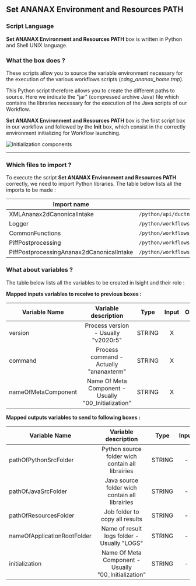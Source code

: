 ## Set ANANAX Environment and Resources PATH
### Script Language

__Set ANANAX Environment and Resources PATH__ box is written in Python and Shell UNIX language.
### What the box does ?

These scripts allow you to source the variable environment necessary for the execution of the various workflows scripts (*cdng_ananax_home.tmp*).

This Python script therefore allows you to create the different paths to source. Here we indicate the "jar" (compressed archive Java) file which contains the libraries necessary for the execution of the Java scripts of our Workflow.

__Set ANANAX Environment and Resources PATH__ box is the first script box in our workflow and followed by the __Init__ box, which consist in the correctly environment initializing for Workflow launching.

![Initialization components](https://user-images.githubusercontent.com/45098441/72733839-f46be180-3b98-11ea-9394-2d7339747a44.jpeg)

----------------------------


### Which files to import ?

To execute the script __Set ANANAX Environment and Resources PATH__ correctly, we need to import Python libraries.
The table below lists all the imports to be made :

| Import name | Import location |
| ------ | ------ |
| XMLAnanax2dCanonicalIntake | `/python/api/ductnoise/fannoise/ananax/ananax2d_canonical_intake` |
| Logger | `/python/workflows/common` |
| CommonFunctions | `/python/workflows/common` |
| PiffPostprocessing | `/python/workflows/ductnoise/common/postprocessing` |
| PiffPostprocessingAnanax2dCanonicalIntake | `/python/workflows/ductnoise/fannoise/ananax/ananax2d_canonical_intake` |

### What about variables ?

The table below lists all the variables to be created in Isight and their role :

__Mapped inputs variables to receive to previous boxes :__ 

| Variable Name | Variable description | Type | Input | Output |
| ------ | :------------: | :------: | :------: |  :------: |
| version | Process version - Usually "v2020r5" | STRING | X | - |
| command | Process command - Actually "ananaxterm" | STRING | X | - |
| nameOfMetaComponent | Name Of Meta Component - Usually "00_Initialization" | STRING | X | - |


__Mapped outputs variables to send to following boxes :__

| Variable Name | Variable description | Type | Input | Output |
| ------ | :------------: | :------: | :------: |  :------: |
| pathOfPythonSrcFolder | Python source folder wich contain all librairies | STRING | - | X |
| pathOfJavaSrcFolder | Java source folder wich contain all librairies | STRING | - | X |
| pathOfResourcesFolder | Job folder to copy all results | STRING | - | X |
| nameOfApplicationRootFolder | Name of result logs folder - Usually "LOGS" | STRING | - | X |
| initialization | Name Of Meta Component - Usually "00_Initialization" | STRING | - | X |

